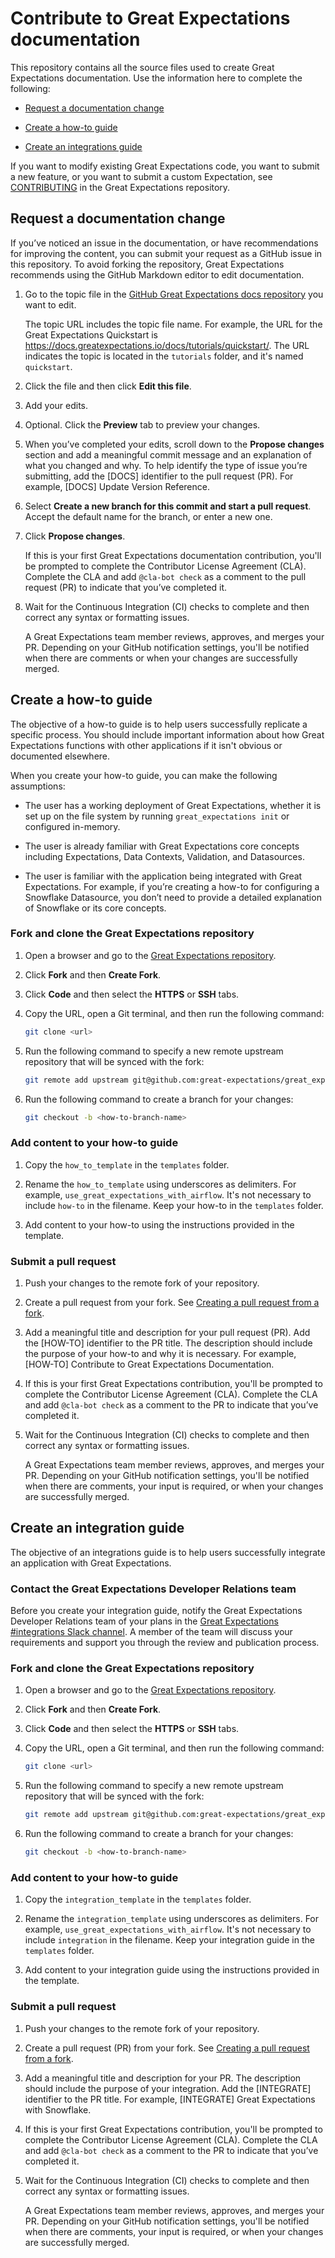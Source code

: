 # Contribute to Great Expectations documentation

This repository contains all the source files used to create Great Expectations documentation. Use the information here to complete the following:

- [Request a documentation change](#request-a-documentation-change)

- [Create a how-to guide](#create-a-how-to-guide)

- [Create an integrations guide](#create-an-integration-guide)

If you want to modify existing Great Expectations code, you want to submit a new feature, or you want to submit a custom Expectation, see [CONTRIBUTING](https://github.com/great-expectations/great_expectations/blob/develop/CONTRIBUTING_CODE.md) in the Great Expectations repository.

## Request a documentation change

If you’ve noticed an issue in the documentation, or have recommendations for improving the content, you can submit your request as a GitHub issue in this repository. To avoid forking the repository, Great Expectations recommends using the GitHub Markdown editor to edit documentation.

1. Go to the topic file in the [GitHub Great Expectations docs repository](https://github.com/great-expectations/great_expectations/tree/develop/docs) you want to edit. 

    The topic URL includes the topic file name. For example, the URL for the Great Expectations Quickstart is <https://docs.greatexpectations.io/docs/tutorials/quickstart/>. The URL indicates the topic is located in the `tutorials` folder, and it's named `quickstart`.

2. Click the file and then click **Edit this file**.

3. Add your edits.

4. Optional. Click the **Preview** tab to preview your changes.

5. When you’ve completed your edits, scroll down to the **Propose changes** section and add a meaningful commit message and an explanation of what you changed and why.  To help identify the type of issue you’re submitting, add the [DOCS] identifier to the pull request (PR). For example, [DOCS] Update Version Reference. 

6. Select **Create a new branch for this commit and start a pull request**. Accept the default name for the branch, or enter a new one.

7. Click **Propose changes**.

    If this is your first Great Expectations documentation contribution, you'll be prompted to complete the Contributor License Agreement (CLA). Complete the CLA and add `@cla-bot check` as a comment to the pull request (PR) to indicate that you’ve completed it.

8. Wait for the Continuous Integration (CI) checks to complete and then correct any syntax or formatting issues.

    A Great Expectations team member reviews, approves, and merges your PR. Depending on your GitHub notification settings, you'll be notified when there are comments or when your changes are successfully merged.

## Create a how-to guide

The objective of a how-to guide is to help users successfully replicate a specific process. You should include important information about how Great Expectations functions with other applications if it isn't obvious or documented elsewhere.

When you create your how-to guide, you can make the following assumptions:

- The user has a working deployment of Great Expectations, whether it is set up on the file system by running `great_expectations init` or configured in-memory.

- The user is already familiar with Great Expectations core concepts including Expectations, Data Contexts, Validation, and Datasources.

- The user is familiar with the application being integrated with Great Expectations. For example, if you’re creating a how-to for configuring a Snowflake Datasource, you don’t need to provide a detailed explanation of Snowflake or its core concepts.

### Fork and clone the Great Expectations repository

1. Open a browser and go to the [Great Expectations repository](https://github.com/great-expectations/great_expectations).

2. Click **Fork** and then **Create Fork**.

3. Click **Code** and then select the **HTTPS** or **SSH** tabs.

4. Copy the URL, open a Git terminal, and then run the following command:

    ```sh
    git clone <url>
    ```
5. Run the following command to specify a new remote upstream repository that will be synced with the fork:

    ```sh
    git remote add upstream git@github.com:great-expectations/great_expectations.git
    ```
6. Run the following command to create a branch for your changes:

    ```sh
    git checkout -b <how-to-branch-name>
    ```

### Add content to your how-to guide

1. Copy the `how_to_template` in the `templates` folder.

2. Rename the `how_to_template` using underscores as delimiters. For example, `use_great_expectations_with_airflow`. It's not necessary to include `how-to` in the filename. Keep your how-to in the `templates` folder.

3. Add content to your how-to using the instructions provided in the template.

### Submit a pull request

1. Push your changes to the remote fork of your repository.

2. Create a pull request from your fork. See [Creating a pull request from a fork](https://docs.github.com/en/pull-requests/collaborating-with-pull-requests/proposing-changes-to-your-work-with-pull-requests/creating-a-pull-request-from-a-fork).

3. Add a meaningful title and description for your pull request (PR). Add the [HOW-TO] identifier to the PR title. The description should include the purpose of your how-to and why it is necessary. For example, [HOW-TO] Contribute to Great Expectations Documentation. 

4. If this is your first Great Expectations contribution, you'll be prompted to complete the Contributor License Agreement (CLA). Complete the CLA and add `@cla-bot check` as a comment to the PR to indicate that you’ve completed it.

5. Wait for the Continuous Integration (CI) checks to complete and then correct any syntax or formatting issues.

    A Great Expectations team member reviews, approves, and merges your PR. Depending on your GitHub notification settings, you'll be notified when there are comments, your input is required, or when your changes are successfully merged.

## Create an integration guide

The objective of an integrations guide is to help users successfully integrate an application with Great Expectations. 

### Contact the Great Expectations Developer Relations team

Before you create your integration guide, notify the Great Expectations Developer Relations team of your plans in the [Great Expectations #integrations Slack channel](https://greatexpectationstalk.slack.com/archives/C037YCYNF1Q). A member of the team will discuss your requirements and support you through the review and publication process.

### Fork and clone the Great Expectations repository

1. Open a browser and go to the [Great Expectations repository](https://github.com/great-expectations/great_expectations).

2. Click **Fork** and then **Create Fork**.

3. Click **Code** and then select the **HTTPS** or **SSH** tabs.

4. Copy the URL, open a Git terminal, and then run the following command:

    ```sh
    git clone <url>
    ```
5. Run the following command to specify a new remote upstream repository that will be synced with the fork:

    ```sh
    git remote add upstream git@github.com:great-expectations/great_expectations.git
    ```
6. Run the following command to create a branch for your changes:

    ```sh
    git checkout -b <how-to-branch-name>
    ```

### Add content to your how-to guide

1. Copy the `integration_template` in the `templates` folder.

2. Rename the `integration_template` using underscores as delimiters. For example, `use_great_expectations_with_airflow`. It's not necessary to include `integration` in the filename. Keep your integration guide in the `templates` folder.

3. Add content to your integration guide using the instructions provided in the template.

### Submit a pull request

1. Push your changes to the remote fork of your repository.

2. Create a pull request (PR) from your fork. See [Creating a pull request from a fork](https://docs.github.com/en/pull-requests/collaborating-with-pull-requests/proposing-changes-to-your-work-with-pull-requests/creating-a-pull-request-from-a-fork).

3. Add a meaningful title and description for your PR. The description should include the purpose of your integration. Add the [INTEGRATE] identifier to the PR title. For example, [INTEGRATE] Great Expectations with Snowflake.

4. If this is your first Great Expectations contribution, you'll be prompted to complete the Contributor License Agreement (CLA). Complete the CLA and add `@cla-bot check` as a comment to the PR to indicate that you’ve completed it.

5. Wait for the Continuous Integration (CI) checks to complete and then correct any syntax or formatting issues.

    A Great Expectations team member reviews, approves, and merges your PR. Depending on your GitHub notification settings, you'll be notified when there are comments, your input is required, or when your changes are successfully merged.